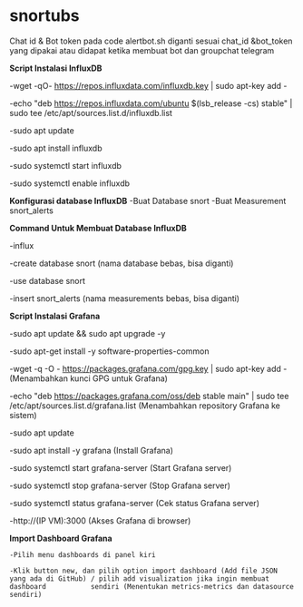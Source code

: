 # snortubs
Chat id & Bot token pada code alertbot.sh diganti sesuai chat_id &bot_token yang dipakai atau didapat ketika membuat bot dan groupchat telegram


**Script Instalasi InfluxDB**

  -wget -qO- https://repos.influxdata.com/influxdb.key | sudo apt-key add -
  
  -echo "deb https://repos.influxdata.com/ubuntu $(lsb_release -cs) stable" | sudo tee /etc/apt/sources.list.d/influxdb.list
  
  -sudo apt update
  
  -sudo apt install influxdb
  
  -sudo systemctl start influxdb
  
  -sudo systemctl enable influxdb

**Konfigurasi database InfluxDB**
  -Buat Database snort
  -Buat Measurement snort_alerts
  
**Command Untuk Membuat Database InfluxDB**

  -influx
  
  -create database snort (nama database bebas, bisa diganti)
  
  -use database snort
  
  -insert snort_alerts (nama measurements bebas, bisa diganti)

**Script Instalasi Grafana**

  -sudo apt update && sudo apt upgrade -y
  
  -sudo apt-get install -y software-properties-common
  
  -wget -q -O - https://packages.grafana.com/gpg.key | sudo apt-key add -         (Menambahkan kunci GPG untuk Grafana)
  
  -echo "deb https://packages.grafana.com/oss/deb stable main" | sudo tee         /etc/apt/sources.list.d/grafana.list (Menambahkan repository Grafana ke sistem)
  
  -sudo apt update
  
  -sudo apt install -y grafana (Install Grafana)
  
  -sudo systemctl start grafana-server (Start Grafana server)
  
  -sudo systemctl stop grafana-server (Stop Grafana server)
  
  -sudo systemctl status grafana-server (Cek status Grafana server)
  
  -http://(IP VM):3000 (Akses Grafana di browser)

  **Import Dashboard Grafana**
  
    -Pilih menu dashboards di panel kiri
	
    -Klik button new, dan pilih option import dashboard (Add file JSON yang ada di GitHub) / pilih add visualization jika ingin membuat dashboard           sendiri (Menentukan metrics-metrics dan datasource sendiri)
